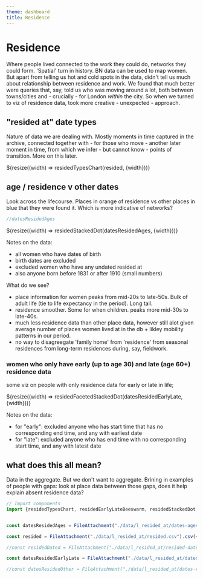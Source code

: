 ```yaml
---
theme: dashboard
title: Residence
---
```


# Residence

Where people lived connected to the work they could do, networks they could form. 'Spatial' turn in history. BN data can be used to map women. But apart from telling us hot and cold spots in the data, didn't tell us much about relationship between residence and work. We found that much better were queries that, say, told us who was moving around a lot, both between towns/cities and - crucially - for London *within* the city. So when we turned to viz of residence data, took more creative - unexpected - approach.

## "resided at" date types

Nature of data we are dealing with. Mostly moments in time captured in the archive, connected together with - for those who move - another later moment in time, from which we infer - but cannot know - points of transition. More on this later.

<div class="grid grid-cols-1">
  <div class="card">
    ${resize((width) => residedTypesChart(resided, {width}))}
  </div>
</div>

## age / residence v other dates

Look across the lifecourse. Places in orange of residence vs other places in blue that they were found it. Which is more indicative of networks?

```js
//datesResidedAges
```

<div class="grid grid-cols-1">
  <div class="card">
    ${resize((width) => residedStackedDot(datesResidedAges, {width}))}
  </div>
</div>

Notes on the data:

- all women who have dates of birth
- birth dates are excluded
- excluded women who have any undated resided at
- also anyone born before 1831 or after 1910 (small numbers)

What do we see?

- place information for women peaks from mid-20s to late-50s. Bulk of adult life (tie to life expectancy in the period). Long tail.
- residence smoother. Some for when children. peaks more mid-30s to late-40s.
- much less residence data than other place data, however still alot given average number of places women lived at in the db + likley mobility patterns in our period.
- no way to disagreegate 'family home' from 'residence' from seasonal residences from long-term residences during, say, fieldwork.

### women who only have early (up to age 30) and late (age 60+) residence data

some viz on people with only residence data for early or late in life;

<div class="grid grid-cols-1">
  <div class="card">
    ${resize((width) => residedFacetedStackedDot(datesResidedEarlyLate, {width}))}
  </div>
</div>

Notes on the data:

- for "early": excluded anyone who has start time that has no corresponding end time, and any with earliest date
- for "late": excluded anyone who has end time with no corresponding start time, and any with latest date

## what does this all mean?

Data in the aggregate. But we don't want to aggregate. Brining in examples of people with gaps: look at place data between those gaps, does it help explain absent residence data?













```js
// Import components
import {residedTypesChart, residedEarlyLateBeeswarm, residedStackedDot, residedFacetedStackedDot} from "./components/resided.js";
```




```js

const datesResidedAges = FileAttachment("./data/l_resided_at/dates-ages.csv").csv({typed: true})

const resided = FileAttachment("./data/l_resided_at/resided.csv").csv({typed: true})

//const residedDated = FileAttachment("./data/l_resided_at/resided-dated.csv").csv({typed: true})

const datesResidedEarlyLate = FileAttachment("./data/l_resided_at/dates-resided-early-late.csv").csv({typed: true})

//const datesResidedOther = FileAttachment("./data/l_resided_at/dates-resided-other.csv").csv({typed: true})

```
